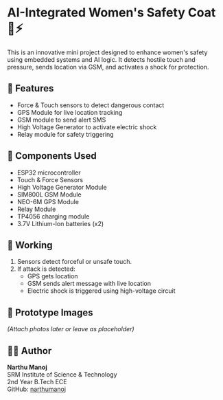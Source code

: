 # AI-Integrated Women's Safety Coat 👚⚡

This is an innovative mini project designed to enhance women's safety using embedded systems and AI logic. It detects hostile touch and pressure, sends location via GSM, and activates a shock for protection.

## 🚀 Features
- Force & Touch sensors to detect dangerous contact
- GPS Module for live location tracking
- GSM module to send alert SMS
- High Voltage Generator to activate electric shock
- Relay module for safety triggering

## 🔩 Components Used
- ESP32 microcontroller  
- Touch & Force Sensors  
- High Voltage Generator Module  
- SIM800L GSM Module  
- NEO-6M GPS Module  
- Relay Module  
- TP4056 charging module  
- 3.7V Lithium-Ion batteries (x2)

## 🔌 Working
1. Sensors detect forceful or unsafe touch.
2. If attack is detected:
   - GPS gets location
   - GSM sends alert message with live location
   - Electric shock is triggered using high-voltage circuit

## 📸 Prototype Images
*(Attach photos later or leave as placeholder)*

## 👨‍💻 Author
**Narthu Manoj**  
SRM Institute of Science & Technology  
2nd Year B.Tech ECE  
GitHub: [narthumanoj](https://github.com/narthumanoj)

